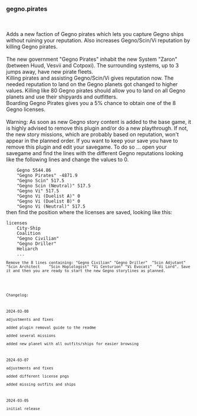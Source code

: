 ### gegno.pirates
<br>
<br>
Adds a new faction of Gegno pirates which lets you capture Gegno ships without ruining your reputation. Also increases Gegno/Scin/Vi reputation by killing Gegno pirates.<br>
<br>
The new government "Gegno Pirates" inhabit the new System "Zaron"(between Huud, Vesvii and Cotpoxi). The surrounding systems, up to 3 jumps away, have new pirate fleets.<br>
Killing pirates and assisting Gegno/Scin/Vi gives reputation now. The needed reputation to land on the Gegno planets got changed to higher values. Killing like 80 Gegno pirates should allow you to land on all Gegno planets and use their shipyards and outfitters.<br>
Boarding Gegno Pirates gives you a 5% chance to obtain one of the 8 Gegno licenses.<br> 
<br>
Warning: As soon as new Gegno story content is added to the base game, it is highly advised to remove this plugin and/or do a new playthrough. If not, the new story missions, which are probably based on reputation, won't appear in the planned order. If you want to keep your save you have to remove this plugin and edit your savegame. To do so ... open your savegame and find the lines with the different Gegno reputations looking like the following lines and change the values to 0.	<br>
<code>	
	Gegno 5544.86
	"Gegno Pirates" -4871.9
	"Gegno Scin" 517.5
	"Gegno Scin (Neutral)" 517.5
	"Gegno Vi" 517.5
	"Gegno Vi (Duelist A)" 0
	"Gegno Vi (Duelist B)" 0
	"Gegno Vi (Neutral)" 517.5
</code>
then find the position where the licenses are saved, looking like this:<br>
<code>
licenses
	City-Ship
	Coalition
	"Gegno Civilian"
	"Gegno Driller"
	Heliarch
	...
<code>
Remove the 8 lines containing: "Gegno Civilian" "Gegno Driller"	 "Scin Adjutant" "Scin Architect 	"Scin Hoplologist" "Vi Centurion" "Vi Evocati" 	"Vi Lord". Save it and then you are ready to start the new Gegno storylines as planned.<br>
<br>
<br>
Changelog:<br>
<br>
2024-03-08<br>
adjustments and fixes<br>
added plugin removal guide to the readme<br>
added several missions<br>
added new planet with all outfits/ships for easier browsing<br>
<br>
2024-03-07<br>
adjustments and fixes<br>
added different license pngs<br>
added missing outfits and ships<br>
<br>
2024-03-05<br>
initial release<br>




